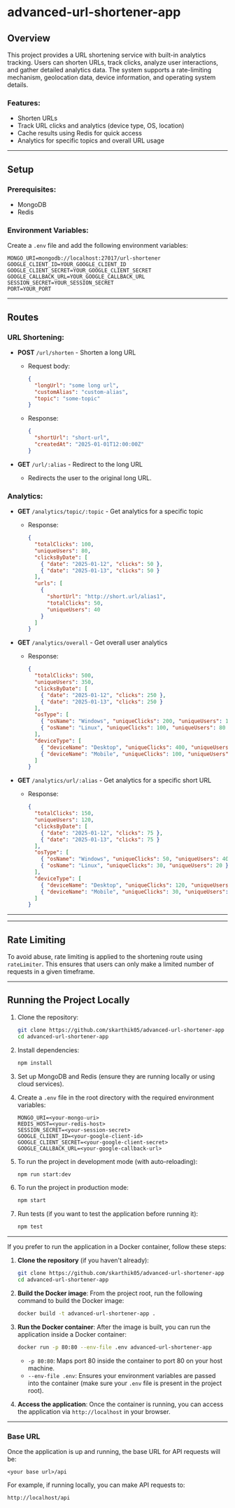 # advanced-url-shortener-app

## Overview

This project provides a URL shortening service with built-in analytics tracking. Users can shorten URLs, track clicks, analyze user interactions, and gather detailed analytics data. The system supports a rate-limiting mechanism, geolocation data, device information, and operating system details.

### Features:

- Shorten URLs
- Track URL clicks and analytics (device type, OS, location)
- Cache results using Redis for quick access
- Analytics for specific topics and overall URL usage

---

## Setup

### Prerequisites:

- MongoDB
- Redis

### Environment Variables:

Create a `.env` file and add the following environment variables:

```plaintext
MONGO_URI=mongodb://localhost:27017/url-shortener
GOOGLE_CLIENT_ID=YOUR_GOOGLE_CLIENT_ID
GOOGLE_CLIENT_SECRET=YOUR_GOOGLE_CLIENT_SECRET
GOOGLE_CALLBACK_URL=YOUR_GOOGLE_CALLBACK_URL
SESSION_SECRET=YOUR_SESSION_SECRET
PORT=YOUR_PORT
```

---

## Routes

### URL Shortening:

- **POST** `/url/shorten` - Shorten a long URL

  - Request body:
    ```json
    {
      "longUrl": "some long url",
      "customAlias": "custom-alias",
      "topic": "some-topic"
    }
    ```
  - Response:
    ```json
    {
      "shortUrl": "short-url",
      "createdAt": "2025-01-01T12:00:00Z"
    }
    ```

- **GET** `/url/:alias` - Redirect to the long URL
  - Redirects the user to the original long URL.

### Analytics:

- **GET** `/analytics/topic/:topic` - Get analytics for a specific topic

  - Response:
    ```json
    {
      "totalClicks": 100,
      "uniqueUsers": 80,
      "clicksByDate": [
        { "date": "2025-01-12", "clicks": 50 },
        { "date": "2025-01-13", "clicks": 50 }
      ],
      "urls": [
        {
          "shortUrl": "http://short.url/alias1",
          "totalClicks": 50,
          "uniqueUsers": 40
        }
      ]
    }
    ```

- **GET** `/analytics/overall` - Get overall user analytics

  - Response:
    ```json
    {
      "totalClicks": 500,
      "uniqueUsers": 350,
      "clicksByDate": [
        { "date": "2025-01-12", "clicks": 250 },
        { "date": "2025-01-13", "clicks": 250 }
      ],
      "osType": [
        { "osName": "Windows", "uniqueClicks": 200, "uniqueUsers": 150 },
        { "osName": "Linux", "uniqueClicks": 100, "uniqueUsers": 80 }
      ],
      "deviceType": [
        { "deviceName": "Desktop", "uniqueClicks": 400, "uniqueUsers": 300 },
        { "deviceName": "Mobile", "uniqueClicks": 100, "uniqueUsers": 80 }
      ]
    }
    ```

- **GET** `/analytics/url/:alias` - Get analytics for a specific short URL
  - Response:
    ```json
    {
      "totalClicks": 150,
      "uniqueUsers": 120,
      "clicksByDate": [
        { "date": "2025-01-12", "clicks": 75 },
        { "date": "2025-01-13", "clicks": 75 }
      ],
      "osType": [
        { "osName": "Windows", "uniqueClicks": 50, "uniqueUsers": 40 },
        { "osName": "Linux", "uniqueClicks": 30, "uniqueUsers": 20 }
      ],
      "deviceType": [
        { "deviceName": "Desktop", "uniqueClicks": 120, "uniqueUsers": 100 },
        { "deviceName": "Mobile", "uniqueClicks": 30, "uniqueUsers": 20 }
      ]
    }
    ```

---

---

## Rate Limiting

To avoid abuse, rate limiting is applied to the shortening route using `rateLimiter`. This ensures that users can only make a limited number of requests in a given timeframe.

---

## Running the Project Locally

1. Clone the repository:

   ```bash
   git clone https://github.com/skarthik05/advanced-url-shortener-app
   cd advanced-url-shortener-app
   ```

2. Install dependencies:

   ```bash
   npm install
   ```

3. Set up MongoDB and Redis (ensure they are running locally or using cloud services).

4. Create a `.env` file in the root directory with the required environment variables:

   ```env
   MONGO_URI=<your-mongo-uri>
   REDIS_HOST=<your-redis-host>
   SESSION_SECRET=<your-session-secret>
   GOOGLE_CLIENT_ID=<your-google-client-id>
   GOOGLE_CLIENT_SECRET=<your-google-client-secret>
   GOOGLE_CALLBACK_URL=<your-google-callback-url>
   ```

5. To run the project in development mode (with auto-reloading):

   ```bash
   npm run start:dev
   ```

6. To run the project in production mode:

   ```bash
   npm start
   ```

7. Run tests (if you want to test the application before running it):
   ```bash
   npm test
   ```

---

If you prefer to run the application in a Docker container, follow these steps:

1. **Clone the repository** (if you haven't already):

   ```bash
   git clone https://github.com/skarthik05/advanced-url-shortener-app
   cd advanced-url-shortener-app
   ```

2. **Build the Docker image**:
   From the project root, run the following command to build the Docker image:

   ```bash
   docker build -t advanced-url-shortener-app .
   ```

3. **Run the Docker container**:
   After the image is built, you can run the application inside a Docker container:

   ```bash
   docker run -p 80:80 --env-file .env advanced-url-shortener-app
   ```

   - `-p 80:80`: Maps port 80 inside the container to port 80 on your host machine.
   - `--env-file .env`: Ensures your environment variables are passed into the container (make sure your `.env` file is present in the project root).

4. **Access the application**:
   Once the container is running, you can access the application via `http://localhost` in your browser.

---

### Base URL

Once the application is up and running, the base URL for API requests will be:
```
<your base url>/api
```

For example, if running locally, you can make API requests to:
```
http://localhost/api
```
